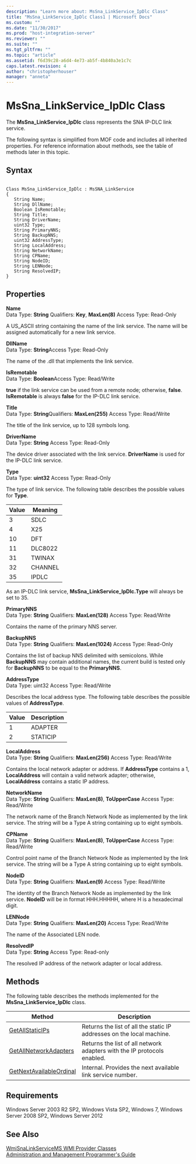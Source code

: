 ```yaml
---
description: "Learn more about: MsSna_LinkService_IpDlc Class"
title: "MsSna_LinkService_IpDlc Class1 | Microsoft Docs"
ms.custom: ""
ms.date: "11/30/2017"
ms.prod: "host-integration-server"
ms.reviewer: ""
ms.suite: ""
ms.tgt_pltfrm: ""
ms.topic: "article"
ms.assetid: f6d39c28-a6d4-4e73-ab5f-4b840a3e1c7c
caps.latest.revision: 4
author: "christopherhouser"
manager: "anneta"
---
```

# MsSna_LinkService_IpDlc Class
The **MsSna_LinkService_IpDlc** class represents the SNA IP-DLC link service.  
  
 The following syntax is simplified from MOF code and includes all inherited properties. For reference information about methods, see the table of methods later in this topic.  
  
## Syntax  
  
```  
  
Class MsSna_LinkService_IpDlc : MsSNA_LinkService  
{  
   String Name;  
   String DllName;  
   Boolean IsRemotable;  
   String Title;  
   String DriverName;  
   uint32 Type;  
   String PrimaryNNS;  
   String BackupNNS;  
   uint32 AddressType;  
   String LocalAddress;  
   String NetworkName;  
   String CPName;  
   String NodeID;  
   String LENNode;  
   String ResolvedIP;  
}  
```  
  
## Properties  
 **Name**  
 Data Type: **String** Qualifiers: **Key**, **MaxLen(8)** Access Type: Read-Only  
  
 A US_ASCII string containing the name of the link service. The name will be assigned automatically for a new link service.  
  
 **DllName**  
 Data Type: **String**Access Type: Read-Only  
  
 The name of the .dll that implements the link service.  
  
 **IsRemotable**  
 Data Type: **Boolean**Access Type: Read/Write  
  
 **true** if the link service can be used from a remote node; otherwise, **false**. **IsRemotable** is always **false** for the IP-DLC link service.  
  
 **Title**  
 Data Type: **String**Qualifiers: **MaxLen(255)** Access Type: Read/Write  
  
 The title of the link service, up to 128 symbols long.  
  
 **DriverName**  
 Data Type: **String** Access Type: Read-Only  
  
 The device driver associated with the link service. **DriverName** is used for the IP-DLC link service.  
  
 **Type**  
 Data Type: **uint32** Access Type: Read-Only  
  
 The type of link service. The following table describes the possible values for **Type**.  
  
|Value|Meaning|  
|-----------|-------------|  
|3|SDLC|  
|4|X25|  
|10|DFT|  
|11|DLC8022|  
|31|TWINAX|  
|32|CHANNEL|  
|35|IPDLC|  
  
 As an IP-DLC link service, **MsSna_LinkService_IpDlc.Type** will always be set to 35.  
  
 **PrimaryNNS**  
 Data Type: **String** Qualifiers: **MaxLen(128)** Access Type: Read/Write  
  
 Contains the name of the primary NNS server.  
  
 **BackupNNS**  
 Data Type: **String** Qualifiers: **MaxLen(1024)** Access Type: Read-Only  
  
 Contains the list of backup NNS delimited with semicolons. While **BackupNNS** may contain additional names, the current build is tested only for **BackupNNS** to be equal to the **PrimaryNNS**.  
  
 **AddressType**  
 Data Type: uint32 Access Type: Read/Write  
  
 Describes the local address type. The following table describes the possible values of **AddressType**.  
  
|Value|Description|  
|-----------|-----------------|  
|1|ADAPTER|  
|2|STATICIP|  
  
 **LocalAddress**  
 Data Type: **String** Qualifiers: **MaxLen(256)** Access Type: Read/Write  
  
 Contains the local network adapter or address. If **AddressType** contains a 1, **LocalAddress** will contain a valid network adapter; otherwise, **LocalAddress** contains a static IP address.  
  
 **NetworkName**  
 Data Type: **String** Qualifiers: **MaxLen(8)**, **ToUpperCase** Access Type: Read/Write  
  
 The network name of the Branch Network Node as implemented by the link service. The string will be a Type A string containing up to eight symbols.  
  
 **CPName**  
 Data Type: **String** Qualifiers: **MaxLen(8)**, **ToUpperCase** Access Type: Read/Write  
  
 Control point name of the Branch Network Node as implemented by the link service. The string will be a Type A string containing up to eight symbols.  
  
 **NodeID**  
 Data Type: **String** Qualifiers: **MaxLen(9)** Access Type: Read/Write  
  
 The identity of the Branch Network Node as implemented by the link service. **NodeID** will be in format HHH.HHHHH, where H is a hexadecimal digit.  
  
 **LENNode**  
 Data Type: **String** Qualifiers: **MaxLen(20)** Access Type: Read/Write  
  
 The name of the Associated LEN node.  
  
 **ResolvedIP**  
 Data Type: **String** Access Type: Read-only  
  
 The resolved IP address of the network adapter or local address.  
  
## Methods  
 The following table describes the methods implemented for the **MsSna_LinkService_IpDlc** class.  
  
|Method|Description|  
|------------|-----------------|  
|[GetAllStaticIPs](../core/mssna-linkservice-ipdlc-getallstaticips-method1.md)|Returns the list of all the static IP addresses on the local machine.|  
|[GetAllNetworkAdapters](../core/mssna-linkservice-ipdlc-getallnetworkadapters-method1.md)|Returns the list of all network adapters with the IP protocols enabled.|  
|[GetNextAvailableOrdinal](../core/mssna-linkservice-ipdlc-getnextavailableordinal-method2.md)|Internal. Provides the next available link service number.|  
  
## Requirements  
 Windows Server 2003 R2 SP2, Windows Vista SP2, Windows 7, Windows Server 2008 SP2, Windows Server 2012  
  
## See Also  
 [WmiSnaLinkServiceMS WMI Provider Classes](../core/wmisnalinkservicems-wmi-provider-classes1.md)   
 [Administration and Management Programmer's Guide](./administration-and-management-programmer-s-guide2.md)
